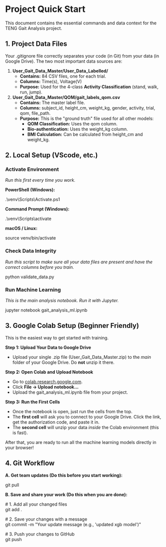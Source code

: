 # **Project Quick Start**

This document contains the essential commands and data context for the TENG Gait Analysis project.

## **1\. Project Data Files**

Your .gitignore file correctly separates your code (in Git) from your data (in Google Drive). The two most important data sources are:

1. **User\_Gait\_Data\_Master/User\_Data\_Labelled/**  
   * **Contains:** 84 CSV files, one for each trial.  
   * **Columns:** Time(s), Voltage(V)  
   * **Purpose:** Used for the 4-class **Activity Classification** (stand, walk, run, jump).  
2. **User\_Gait\_Data\_Master/QOM/gait\_labels\_qom.csv**  
   * **Contains:** The master label file.  
   * **Columns:** subject\_id, height\_cm, weight\_kg, gender, activity, trial, qom, file\_path.  
   * **Purpose:** This is the "ground truth" file used for all other models:  
     * **QOM Classification:** Uses the qom column.  
     * **Bio-authentication:** Uses the weight\_kg column.  
     * **BMI Calculation:** Can be calculated from height\_cm and weight\_kg.

## **2\. Local Setup (VScode, etc.)**

### **Activate Environment**

*Run this first every time you work.*

**PowerShell (Windows):**

.\\venv\\Scripts\\Activate.ps1

**Command Prompt (Windows):**

.\\venv\\Scripts\\activate

**macOS / Linux:**

source venv/bin/activate

### **Check Data Integrity**

*Run this script to make sure all your data files are present and have the correct columns before you train.*

python validate\_data.py

### **Run Machine Learning**

*This is the main analysis notebook. Run it with Jupyter.*

jupyter notebook gait\_analysis\_ml.ipynb

## **3\. Google Colab Setup (Beginner Friendly)**

This is the easiest way to get started with training.

**Step 1: Upload Your Data to Google Drive**

* Upload your single .zip file (User\_Gait\_Data\_Master.zip) to the *main* folder of your Google Drive. Do **not** unzip it there.

**Step 2: Open Colab and Upload Notebook**

* Go to [colab.research.google.com](https://colab.research.google.com).  
* Click **File \-\> Upload notebook...**  
* Upload the gait\_analysis\_ml.ipynb file from your project.

**Step 3: Run the First Cells**

* Once the notebook is open, just run the cells from the top.  
* The **first cell** will ask you to connect to your Google Drive. Click the link, get the authorization code, and paste it in.  
* The **second cell** will unzip your data *inside* the Colab environment (this is fast).

After that, you are ready to run all the machine learning models directly in your browser\!

## **4\. Git Workflow**

**A. Get team updates (Do this before you start working):**

git pull

**B. Save and share your work (Do this when you are done):**

\# 1\. Add all your changed files  
git add .

\# 2\. Save your changes with a message  
git commit \-m "Your update message (e.g., 'updated xgb model')"

\# 3\. Push your changes to GitHub  
git push  

